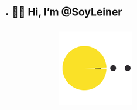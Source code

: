 - # 👋🏻 Hi, I’m @SoyLeiner
<div align="center">
	<br>
	<img src="https://raw.githubusercontent.com/Aniket965/Aniket965/master/pacman.svg?sanitize=true" width="200" height="200">
</div>
<!---
SoyLeiner/SoyLeiner is a ✨ special ✨ repository because its `README.md` (this file) appears on your GitHub profile.
You can click the Preview link to take a look at your changes.
--->

